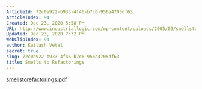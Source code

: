 ```yaml
---
ArticleId: 72c0a922-b933-4f46-b7c6-956a4705df63
ArticleIndex: 94
Created: Dec 23, 2020 5:58 PM
URL: http://www.industriallogic.com/wp-content/uploads/2005/09/smellstorefactorings.pdf
Updated: Dec 23, 2020 7:32 PM
WebClipIndex: 94
author: Kailash Vetal
secret: true
slug: 72c0a922-b933-4f46-b7c6-956a4705df63
title: Smells to Refactorings
---
```

[smellstorefactorings.pdf](94%20a855421b75344b919752839343ca2eba/smellstorefactorings.pdf)
